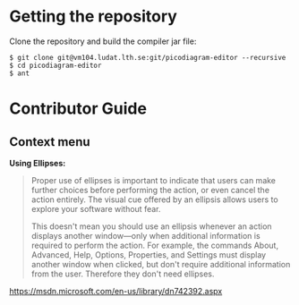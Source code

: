 # Getting the repository 

Clone the repository and build the compiler jar file: 

    $ git clone git@vm104.ludat.lth.se:git/picodiagram-editor --recursive
    $ cd picodiagram-editor
    $ ant

# Contributor Guide

## Context menu

**Using Ellipses:**
> Proper use of ellipses is important to indicate that users can make further choices before performing the action, or even cancel the action entirely. The visual cue offered by an ellipsis allows users to explore your software without fear.
>
> This doesn't mean you should use an ellipsis whenever an action displays another window—only when additional information is required to perform the action. For example, the commands About, Advanced, Help, Options, Properties, and Settings must display another window when clicked, but don't require additional information from the user. Therefore they don't need ellipses.
>

https://msdn.microsoft.com/en-us/library/dn742392.aspx